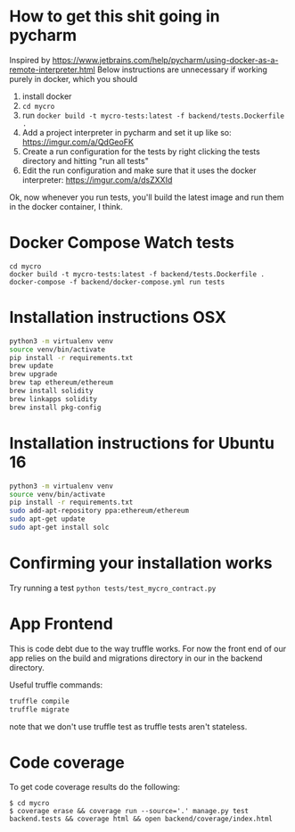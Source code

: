 # How to get this shit going in pycharm
Inspired by https://www.jetbrains.com/help/pycharm/using-docker-as-a-remote-interpreter.html
Below instructions are unnecessary if working purely in docker, which you should
1. install docker
1. `cd mycro`
2. run `docker build -t mycro-tests:latest -f backend/tests.Dockerfile .`
3. Add a project interpreter in pycharm and set it up like so: https://imgur.com/a/QdGeoFK
4. Create a run configuration for the tests by right clicking the tests directory and hitting "run all tests"
5. Edit the run configuration and make sure that it uses the docker interpreter: https://imgur.com/a/dsZXXId

Ok, now whenever you run tests, you'll build the latest image and run them in the docker container, I think.

# Docker Compose Watch tests

```
cd mycro
docker build -t mycro-tests:latest -f backend/tests.Dockerfile .
docker-compose -f backend/docker-compose.yml run tests
```

# Installation instructions OSX
```bash
python3 -m virtualenv venv
source venv/bin/activate
pip install -r requirements.txt
brew update
brew upgrade
brew tap ethereum/ethereum
brew install solidity
brew linkapps solidity
brew install pkg-config
```
# Installation instructions for Ubuntu 16
```bash
python3 -m virtualenv venv
source venv/bin/activate
pip install -r requirements.txt
sudo add-apt-repository ppa:ethereum/ethereum
sudo apt-get update
sudo apt-get install solc
```

# Confirming your installation works
Try running a test
`python tests/test_mycro_contract.py`

# App Frontend
This is code debt due to the way truffle works. For now the front end of our app relies on the build and migrations directory in our in the backend directory.

Useful truffle commands:
```bash
truffle compile
truffle migrate
```

note that we don't use truffle test as truffle tests aren't stateless.

# Code coverage
To get code coverage results do the following:

```
$ cd mycro
$ coverage erase && coverage run --source='.' manage.py test backend.tests && coverage html && open backend/coverage/index.html
```
